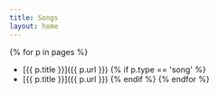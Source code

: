 ```yaml
---
title: Songs
layout: home
---
```


{% for p in pages %}
- [{{ p.title }}]({{ p.url }})
  {% if p.type == 'song' %}
- [{{ p.title }}]({{ p.url }})
  {% endif %}
{% endfor %}
